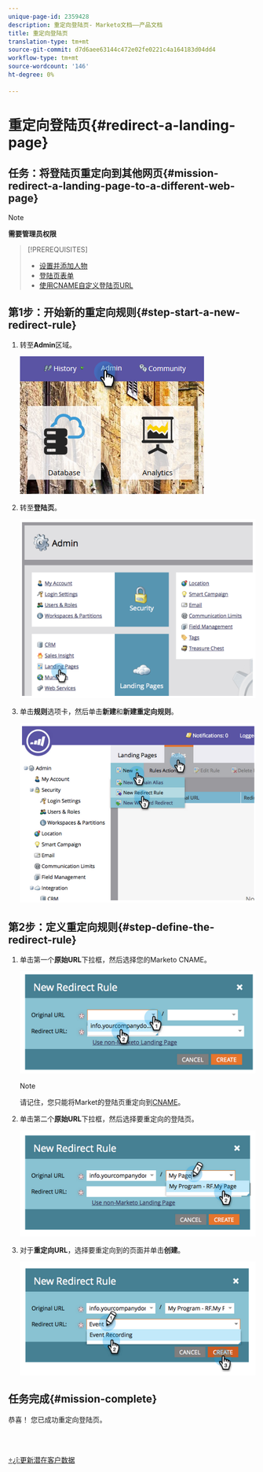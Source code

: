 ```yaml
---
unique-page-id: 2359428
description: 重定向登陆页- Marketo文档——产品文档
title: 重定向登陆页
translation-type: tm+mt
source-git-commit: d7d6aee63144c472e02fe0221c4a164183d04dd4
workflow-type: tm+mt
source-wordcount: '146'
ht-degree: 0%

---
```



# 重定向登陆页{#redirect-a-landing-page}

## 任务：将登陆页重定向到其他网页{#mission-redirect-a-landing-page-to-a-different-web-page}

>[!NOTE]
>
>**需要管理员权限**

>[!PREREQUISITES]
>
>* [设置并添加人物](/help/marketo/getting-started/quick-wins/get-set-up-and-add-a-person.md)
>* [登陆页表单](/help/marketo/getting-started/quick-wins/landing-page-with-a-form.md)
>* [使用CNAME自定义登陆页URL](/help/marketo/product-docs/demand-generation/landing-pages/landing-page-actions/customize-your-landing-page-urls-with-a-cname.md)


## 第1步：开始新的重定向规则{#step-start-a-new-redirect-rule}

1. 转至&#x200B;**Admin**&#x200B;区域。

   ![](assets/admin.png)

1. 转至&#x200B;**登陆页**。

   ![](assets/image2014-9-24-13-3a28-3a43.png)

1. 单击&#x200B;**规则**&#x200B;选项卡，然后单击&#x200B;**新建**&#x200B;和&#x200B;**新建重定向规则**。

   ![](assets/image2014-9-24-13-3a28-3a59.png)

## 第2步：定义重定向规则{#step-define-the-redirect-rule}

1. 单击第一个&#x200B;**原始URL**&#x200B;下拉框，然后选择您的Marketo CNAME。

   ![](assets/image2014-9-24-13-3a30-3a33.png)

   >[!NOTE]
   >
   >请记住，您只能将Market的登陆页重定向到[CNAME](/help/marketo/product-docs/demand-generation/landing-pages/landing-page-actions/customize-your-landing-page-urls-with-a-cname.md)。

1. 单击第二个&#x200B;**原始URL**&#x200B;下拉框，然后选择要重定向的登陆页。

   ![](assets/image2014-9-24-13-3a30-3a50.png)

1. 对于&#x200B;**重定向URL**，选择要重定向到的页面并单击&#x200B;**创建**。

   ![](assets/image2014-9-24-13-3a31-3a10.png)

## 任务完成{#mission-complete}

恭喜！ 您已成功重定向登陆页。

<br> 

[÷¿î:更新潜在客户数据](/help/marketo/getting-started/quick-wins/update-person-data.md)
